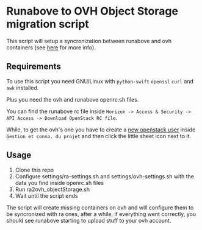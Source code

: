 # Runabove to OVH Object Storage migration script

This script will setup a syncronization between runabove and ovh containers (see [here](https://community.runabove.com/kb/en/object-storage/how-to-sync-runabove-object-storage-containers-to-ovh-public-cloud.html) for more info). 

## Requirements
To use this script you need GNU/Linux with `python-swift` `openssl` `curl` and `awk` installed.

Plus you need the ovh and runabove openrc.sh files.

You can find the runabove rc file inside `Horizon -> Access & Security -> API Access -> Download OpenStack RC file`.

While, to get the ovh's one you have to create a [new openstack user](https://www.ovh.com/fr/publiccloud/guides/g1773.creer_un_acces_a_horizon) inside `Gestion et conso. du projet` and then click the little sheet icon next to it.

## Usage
1. Clone this repo
2. Configure settings/ra-settings.sh and settings/ovh-settings.sh with the data you find inside openrc.sh files 
3. Run ra2ovh_objectStorage.sh 
4. Wait until the script ends

The script will create missing containers on ovh and will configure them to be syncronized with ra ones, after a while, if everything went correctly, you should see runabove starting to upload stuff to your ovh account.
